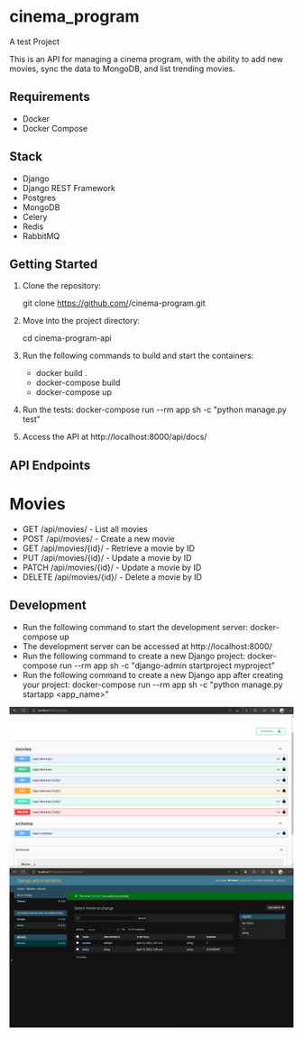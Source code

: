# cinema_program
A test Project

This is an API for managing a cinema program, with the ability to add new movies, sync the data to MongoDB, and list trending movies.

## Requirements

- Docker
- Docker Compose

## Stack

- Django
- Django REST Framework
- Postgres
- MongoDB
- Celery
- Redis
- RabbitMQ

## Getting Started

1. Clone the repository:

    git clone https://github.com/<your-github-username>/cinema-program.git

2. Move into the project directory:

    cd cinema-program-api

3. Run the following commands to build and start the containers:

   - docker build .
   - docker-compose build
   - docker-compose up 


4. Run the tests:
   docker-compose run --rm app sh -c "python manage.py test"

5. Access the API at http://localhost:8000/api/docs/

## API Endpoints

# Movies
- GET /api/movies/ - List all movies
- POST /api/movies/ - Create a new movie
- GET /api/movies/{id}/ - Retrieve a movie by ID
- PUT /api/movies/{id}/ - Update a movie by ID
- PATCH /api/movies/{id}/ - Update a movie by ID
- DELETE /api/movies/{id}/ - Delete a movie by ID

## Development
- Run the following command to start the development server:
  docker-compose up 
- The development server can be accessed at http://localhost:8000/
- Run the following command to create a new Django project:
    docker-compose run --rm app sh -c "django-admin startproject myproject"
- Run the following command to create a new Django app after creating your project:
    docker-compose run --rm app sh -c "python manage.py startapp <app_name>"

![img.png](img.png)
![img_1.png](img_1.png)
